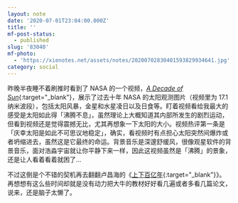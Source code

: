 ```yaml
---
layout: note
date: '2020-07-01T23:04:00.000Z'
title: ''
mf-post-status:
  - published
slug: '83040'
mf-photo:
  - 'https://xienotes.net/assets/notes/20200702830401593829934641.jpg'
category: social
---
```

昨晚半夜睡不着刷推时看到了 NASA 的一个视频，[*A Decade of Sun*](https://youtu.be/l3QQQu7QLoM){:target=&quot;_blank&quot;}，展示了过去十年 NASA 的太阳观测图片（视频里为 17.1 纳米波段），包括太阳风暴，金星和水星凌日以及日食等。盯着视频看给我最大的感受是太阳如此得「沸腾不息」，虽然理论上大概知道其内部所发生的剧烈运动，但看到视频还是觉得震撼无比，尤其再想象一下太阳的大小。视频热评第一条是「庆幸太阳是如此不可思议地稳定」，确实，看视频时有点担心太阳突然间爆炸或者坍缩进去，虽然这是它最终的命运。背景音乐是深邃舒缓风，很像观星软件的背景音乐，面对浩淼宇宙就让你平静下来一样，因此这视频虽然是「沸腾」的景象，还是让人看着看着就困了…

不过这倒是个不错的契机再去翻翻卢昌海的《[上下百亿年](https://www.changhai.org/articles/science/astronomy/sun/index.php){:target="_blank"}》。再想想有这么些时间却就是没有动力把大牛的教材好好看几遍或者多看几篇论文，说来，还是脑子太懒了。